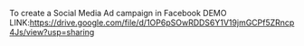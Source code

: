 To create a Social Media Ad campaign in Facebook DEMO LINK:https://drive.google.com/file/d/1OP6pSOwRDDS6Y1V19jmGCPf5ZRncp4Js/view?usp=sharing
